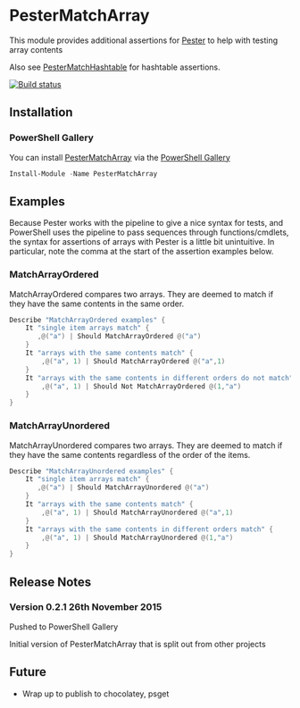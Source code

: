 # PesterMatchArray
This module provides additional assertions for [Pester](https://github.com/pester/Pester) to help with testing array contents

Also see [PesterMatchHashtable](https://github.com/stuartleeks/PesterMatchHashtable) for hashtable assertions.

[![Build status](https://ci.appveyor.com/api/projects/status/6huvvr4ujptbkk52/branch/master?svg=true)](https://ci.appveyor.com/project/stuartleeks/pestermatcharray/branch/master)

## Installation

### PowerShell Gallery

You can install [PesterMatchArray](https://www.powershellgallery.com/packages/PesterMatchArray/) via the [PowerShell Gallery](https://www.powershellgallery.com/)

```powershell
Install-Module -Name PesterMatchArray
```

## Examples
Because Pester works with the pipeline to give a nice syntax for tests, 
and PowerShell uses the pipeline to pass sequences through functions/cmdlets, 
the syntax for assertions of arrays with Pester is a little bit unintuitive.
In particular, note the comma at the start of the assertion examples below.

### MatchArrayOrdered
MatchArrayOrdered compares two arrays. They are deemed to match if they have the same contents in the same order.

```powershell
Describe "MatchArrayOrdered examples" {
	It "single item arrays match" {
       ,@("a") | Should MatchArrayOrdered @("a")
    }
    It "arrays with the same contents match" {
        ,@("a", 1) | Should MatchArrayOrdered @("a",1)
    }
    It "arrays with the same contents in different orders do not match" {
        ,@("a", 1) | Should Not MatchArrayOrdered @(1,"a")
    }
}
```

### MatchArrayUnordered
MatchArrayUnordered compares two arrays. They are deemed to match if they have the same contents regardless of the order of the items.

```powershell
Describe "MatchArrayUnordered examples" {
	It "single item arrays match" {
       ,@("a") | Should MatchArrayUnordered @("a")
    }
    It "arrays with the same contents match" {
        ,@("a", 1) | Should MatchArrayUnordered @("a",1)
    }
    It "arrays with the same contents in different orders match" {
        ,@("a", 1) | Should MatchArrayUnordered @(1,"a")
    }
}
```

## Release Notes

### Version 0.2.1 26th November 2015
Pushed to PowerShell Gallery

Initial version of PesterMatchArray that is split out from other projects

## Future
* Wrap up to publish to chocolatey, psget